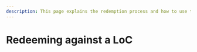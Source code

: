 ```yaml
---
description: This page explains the redemption process and how to use the redemption hints.
---
```


# Redeeming against a LoC

